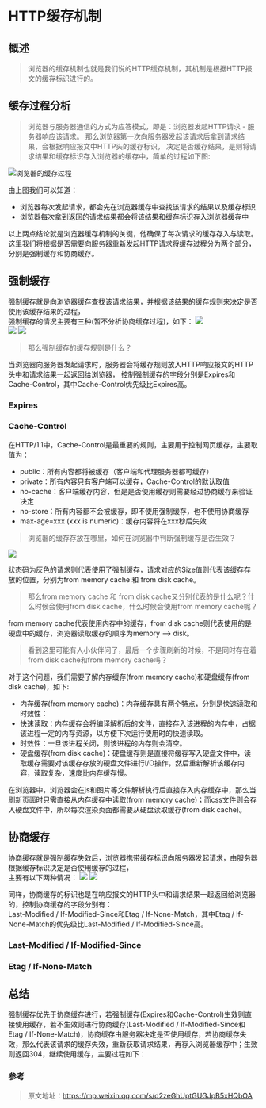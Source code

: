 # HTTP缓存机制
## 概述
>浏览器的缓存机制也就是我们说的HTTP缓存机制，其机制是根据HTTP报文的缓存标识进行的。

## 缓存过程分析
>浏览器与服务器通信的方式为应答模式，即是：浏览器发起HTTP请求 - 服务器响应该请求。
那么浏览器第一次向服务器发起该请求后拿到请求结果，会根据响应报文中HTTP头的缓存标识，
决定是否缓存结果，是则将请求结果和缓存标识存入浏览器的缓存中，简单的过程如下图:  

![浏览器的缓存过程](./img/1_firstRequest.jpg)  

由上图我们可以知道：
* 浏览器每次发起请求，都会先在浏览器缓存中查找该请求的结果以及缓存标识
* 浏览器每次拿到返回的请求结果都会将该结果和缓存标识存入浏览器缓存中  

以上两点结论就是浏览器缓存机制的关键，他确保了每次请求的缓存存入与读取。  
这里我们将根据是否需要向服务器重新发起HTTP请求将缓存过程分为两个部分，分别是强制缓存和协商缓存。  

## 强制缓存

强制缓存就是向浏览器缓存查找该请求结果，并根据该结果的缓存规则来决定是否使用该缓存结果的过程，  
强制缓存的情况主要有三种(暂不分析协商缓存过程)，如下：
![](./img/2_cache1.jpg)  
![](./img/2_cache2.jpg)
![](./img/2_cache3.jpg)

>那么强制缓存的缓存规则是什么？  

当浏览器向服务器发起请求时，服务器会将缓存规则放入HTTP响应报文的HTTP头中和请求结果一起返回给浏览器，
控制强制缓存的字段分别是Expires和Cache-Control，其中Cache-Control优先级比Expires高。  

### Expires
### Cache-Control
在HTTP/1.1中，Cache-Control是最重要的规则，主要用于控制网页缓存，主要取值为：  

* public：所有内容都将被缓存（客户端和代理服务器都可缓存）
* private：所有内容只有客户端可以缓存，Cache-Control的默认取值
* no-cache：客户端缓存内容，但是是否使用缓存则需要经过协商缓存来验证决定
* no-store：所有内容都不会被缓存，即不使用强制缓存，也不使用协商缓存
* max-age=xxx (xxx is numeric)：缓存内容将在xxx秒后失效

>浏览器的缓存存放在哪里，如何在浏览器中判断强制缓存是否生效？  

![](./img/3_cachefrom.jpg)

状态码为灰色的请求则代表使用了强制缓存，请求对应的Size值则代表该缓存存放的位置，分别为from memory cache 和 from disk cache。

>那么from memory cache 和 from disk cache又分别代表的是什么呢？什么时候会使用from disk cache，什么时候会使用from memory cache呢？

from memory cache代表使用内存中的缓存，from disk cache则代表使用的是硬盘中的缓存，浏览器读取缓存的顺序为memory –> disk。

>看到这里可能有人小伙伴问了，最后一个步骤刷新的时候，不是同时存在着from disk cache和from memory cache吗？

对于这个问题，我们需要了解内存缓存(from memory cache)和硬盘缓存(from disk cache)，如下:

* 内存缓存(from memory cache)：内存缓存具有两个特点，分别是快速读取和时效性：
* 快速读取：内存缓存会将编译解析后的文件，直接存入该进程的内存中，占据该进程一定的内存资源，以方便下次运行使用时的快速读取。
* 时效性：一旦该进程关闭，则该进程的内存则会清空。
* 硬盘缓存(from disk cache)：硬盘缓存则是直接将缓存写入硬盘文件中，读取缓存需要对该缓存存放的硬盘文件进行I/O操作，然后重新解析该缓存内容，读取复杂，速度比内存缓存慢。

在浏览器中，浏览器会在js和图片等文件解析执行后直接存入内存缓存中，那么当刷新页面时只需直接从内存缓存中读取(from memory cache)；而css文件则会存入硬盘文件中，所以每次渲染页面都需要从硬盘读取缓存(from disk cache)。

## 协商缓存  

协商缓存就是强制缓存失效后，浏览器携带缓存标识向服务器发起请求，由服务器根据缓存标识决定是否使用缓存的过程，  
主要有以下两种情况：
![](./img/4_cache1.jpg)
![](./img/4_cache2.jpg)

同样，协商缓存的标识也是在响应报文的HTTP头中和请求结果一起返回给浏览器的，控制协商缓存的字段分别有：  
Last-Modified / If-Modified-Since和Etag / If-None-Match，其中Etag / If-None-Match的优先级比Last-Modified / If-Modified-Since高。

### Last-Modified / If-Modified-Since
### Etag / If-None-Match

## 总结

强制缓存优先于协商缓存进行，若强制缓存(Expires和Cache-Control)生效则直接使用缓存，若不生效则进行协商缓存(Last-Modified / If-Modified-Since和Etag / If-None-Match)，协商缓存由服务器决定是否使用缓存，若协商缓存失效，那么代表该请求的缓存失效，重新获取请求结果，再存入浏览器缓存中；生效则返回304，继续使用缓存，主要过程如下：


### 参考

>原文地址：https://mp.weixin.qq.com/s/d2zeGhUptGUGJpB5xHQbOA  
